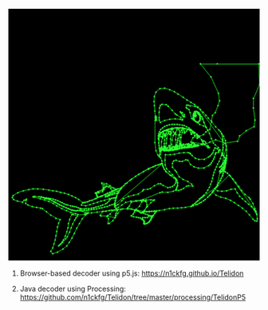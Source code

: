 ![NAPLPS](/screenshots/Screen_Shot_2018-02-08_at_11.27.00_PM.png)

1. Browser-based decoder using p5.js:
https://n1ckfg.github.io/Telidon

2. Java decoder using Processing:
https://github.com/n1ckfg/Telidon/tree/master/processing/TelidonP5
